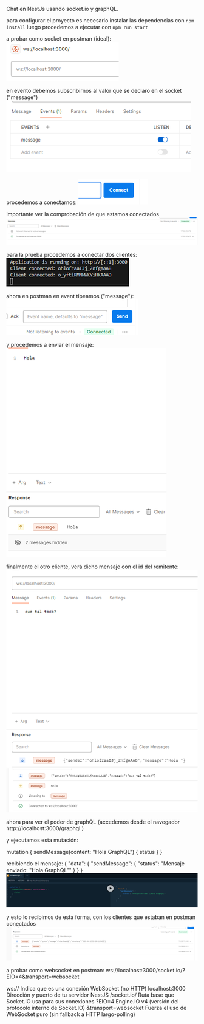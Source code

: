 Chat en NestJs usando socket.io y graphQL.

para configurar el proyecto es necesario instalar las dependencias con `npm install` luego procedemos a ejecutar con `npm run start`

a probar como socket en postman (ideal):
![alt text](image.png)

en evento debemos subscribirnos al valor que se declaro en el socket ("message")
![alt text](image-5.png)

procedemos a conectarnos:
![alt text](image-3.png)

importante ver la comprobación de que estamos conectados
![alt text](image-1.png)

para la prueba procedemos a conectar dos clientes:
![alt text](image-2.png)

ahora en postman en event tipeamos ("message"): 
![alt text](image-4.png)  

y procedemos a enviar el mensaje: 
![alt text](image-6.png)

finalmente el otro cliente, verá dicho mensaje con el id del remitente:
![alt text](image-7.png)
![alt text](image-8.png)

ahora para ver el poder de graphQL (accedemos desde el navegador http://localhost:3000/graphql )

y ejecutamos esta mutación: 

mutation {
  sendMessage(content: "Hola GraphQL") {
    status
  }
}

recibiendo el mensaje:
{
  "data": {
    "sendMessage": {
      "status": "Mensaje enviado: \"Hola GraphQL\""
    }
  }
}
![alt text](image-9.png)


y esto lo recibimos de esta forma, con los clientes que estaban en postman conectados
![alt text](image-10.png)

a probar como websocket en postman: 
ws://localhost:3000/socket.io/?EIO=4&transport=websocket


ws://	Indica que es una conexión WebSocket (no HTTP)
localhost:3000	Dirección y puerto de tu servidor NestJS
/socket.io/	Ruta base que Socket.IO usa para sus conexiones
?EIO=4	Engine.IO v4 (versión del protocolo interno de Socket.IO)
&transport=websocket	Fuerza el uso de WebSocket puro (sin fallback a HTTP largo-polling)
